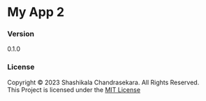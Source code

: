 # My App 2 

### Version
0.1.0

### License 
Copyright &copy; 2023 Shashikala Chandrasekara. All Rights Reserved. <br>
This Project is licensed under the [MIT License](License.txt)